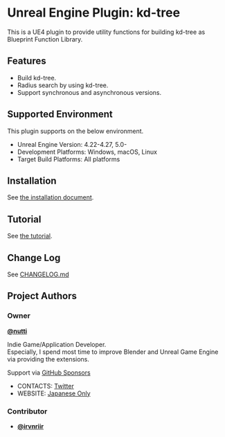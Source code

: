 # Unreal Engine Plugin: kd-tree

This is a UE4 plugin to provide utility functions for building kd-tree as
Blueprint Function Library.

## Features

* Build kd-tree.
* Radius search by using kd-tree.
* Support synchronous and asynchronous versions.

## Supported Environment

This plugin supports on the below environment.

* Unreal Engine Version: 4.22-4.27, 5.0-
* Development Platforms: Windows, macOS, Linux
* Target Build Platforms: All platforms

## Installation

See [the installation document](docs/installation.md).

## Tutorial

See [the tutorial](docs/tutorial.md).

## Change Log

See [CHANGELOG.md](CHANGELOG.md)

## Project Authors

### Owner

[**@nutti**](https://github.com/nutti)

Indie Game/Application Developer.  
Especially, I spend most time to improve Blender and Unreal Game Engine via
providing the extensions.

Support via [GitHub Sponsors](https://github.com/sponsors/nutti)

* CONTACTS: [Twitter](https://twitter.com/nutti__)
* WEBSITE: [Japanese Only](https://colorful-pico.net/)

### Contributor

* [**@irvnriir**](https://github.com/irvnriir)
